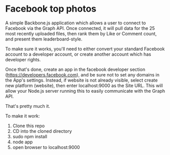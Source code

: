 Facebook top photos
=============

A simple Backbone.js application which allows a user to connect to Facebook via the Graph API. Once connected, it will pull data for the 25 most recently uploaded files, then rank them by Like or Comment count, and present them leaderboard-style.

To make sure it works, you'll need to either convert your standard Facebook account to a developer account, or create another account which has developer rights.

Once that's done, create an app in the facebook developer section (https://developers.facebook.com), and be sure not to set any domains in the App's settings. Instead, if website is not already visible, select create new platform (website), then enter localhost:9000 as the Site URL. This will allow your Node.js server running this to easily communicate with the Graph API.

That's pretty much it.

To make it work: 
1. Clone this repo
2. CD into the cloned directory
3. sudo npm install
4. node app
5. open browser to localhost:9000
